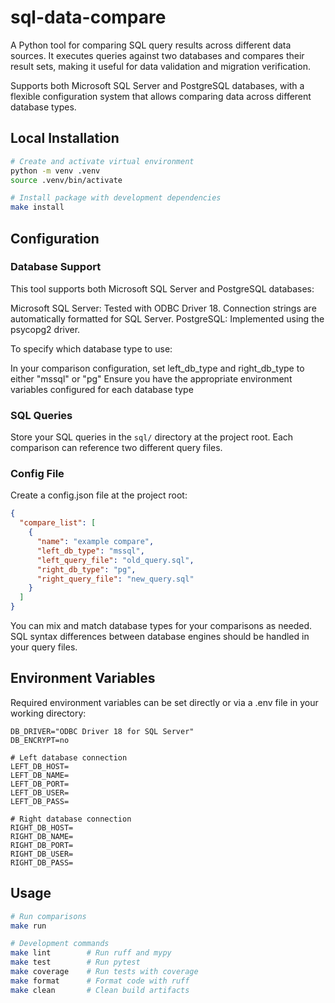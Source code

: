 # sql-data-compare

A Python tool for comparing SQL query results across different data sources. It executes queries against two databases and compares their result sets, making it useful for data validation and migration verification.

Supports both Microsoft SQL Server and PostgreSQL databases, with a flexible configuration system that allows comparing data across different database types.

## Local Installation

```bash
# Create and activate virtual environment
python -m venv .venv
source .venv/bin/activate

# Install package with development dependencies
make install
```

## Configuration

### Database Support

This tool supports both Microsoft SQL Server and PostgreSQL databases:

Microsoft SQL Server: Tested with ODBC Driver 18. Connection strings are automatically formatted for SQL Server.
PostgreSQL: Implemented using the psycopg2 driver.

To specify which database type to use:

In your comparison configuration, set left_db_type and right_db_type to either "mssql" or "pg"
Ensure you have the appropriate environment variables configured for each database type

### SQL Queries

Store your SQL queries in the `sql/` directory at the project root. Each comparison can reference two different query files.

### Config File

Create a config.json file at the project root:

```json
{
  "compare_list": [
    {
      "name": "example compare",
      "left_db_type": "mssql",
      "left_query_file": "old_query.sql",
      "right_db_type": "pg",
      "right_query_file": "new_query.sql"
    }
  ]
}
```

You can mix and match database types for your comparisons as needed. SQL syntax differences between database engines should be handled in your query files.

## Environment Variables

Required environment variables can be set directly or via a .env file in your working directory:

```text
DB_DRIVER="ODBC Driver 18 for SQL Server"
DB_ENCRYPT=no

# Left database connection
LEFT_DB_HOST=
LEFT_DB_NAME=
LEFT_DB_PORT=
LEFT_DB_USER=
LEFT_DB_PASS=

# Right database connection
RIGHT_DB_HOST=
RIGHT_DB_NAME=
RIGHT_DB_PORT=
RIGHT_DB_USER=
RIGHT_DB_PASS=
```

## Usage

```bash
# Run comparisons
make run

# Development commands
make lint        # Run ruff and mypy
make test        # Run pytest
make coverage    # Run tests with coverage
make format      # Format code with ruff
make clean       # Clean build artifacts
```
